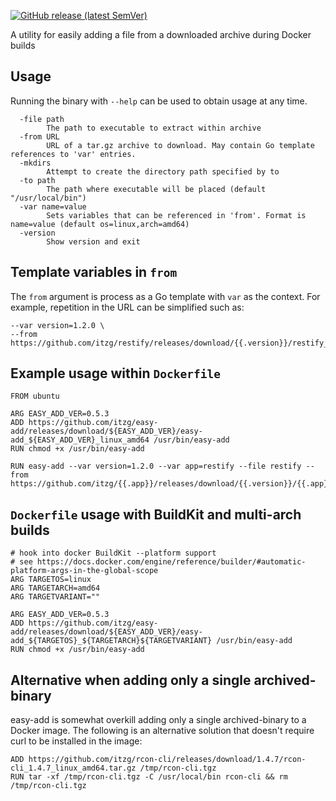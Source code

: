 [![GitHub release (latest SemVer)](https://img.shields.io/github/v/release/itzg/easy-add)](https://github.com/itzg/easy-add/releases/latest)

A utility for easily adding a file from a downloaded archive during Docker builds

## Usage

Running the binary with `--help` can be used to obtain usage at any time.

```
  -file path
    	The path to executable to extract within archive
  -from URL
    	URL of a tar.gz archive to download. May contain Go template references to 'var' entries.
  -mkdirs
    	Attempt to create the directory path specified by to
  -to path
    	The path where executable will be placed (default "/usr/local/bin")
  -var name=value
    	Sets variables that can be referenced in 'from'. Format is name=value (default os=linux,arch=amd64)
  -version
    	Show version and exit
```

## Template variables in `from`

The `from` argument is process as a Go template with `var` as the context. For example, repetition in the URL can be simplified such as:

```
--var version=1.2.0 \
--from https://github.com/itzg/restify/releases/download/{{.version}}/restify_{{.version}}_{{.os}}_{{.arch}}.tar.gz
```

## Example usage within `Dockerfile`

```
FROM ubuntu

ARG EASY_ADD_VER=0.5.3
ADD https://github.com/itzg/easy-add/releases/download/${EASY_ADD_VER}/easy-add_${EASY_ADD_VER}_linux_amd64 /usr/bin/easy-add
RUN chmod +x /usr/bin/easy-add

RUN easy-add --var version=1.2.0 --var app=restify --file restify --from https://github.com/itzg/{{.app}}/releases/download/{{.version}}/{{.app}}_{{.version}}_linux_amd64.tar.gz
```

## `Dockerfile` usage with BuildKit and multi-arch builds

```
# hook into docker BuildKit --platform support
# see https://docs.docker.com/engine/reference/builder/#automatic-platform-args-in-the-global-scope
ARG TARGETOS=linux
ARG TARGETARCH=amd64
ARG TARGETVARIANT=""

ARG EASY_ADD_VER=0.5.3
ADD https://github.com/itzg/easy-add/releases/download/${EASY_ADD_VER}/easy-add_${TARGETOS}_${TARGETARCH}${TARGETVARIANT} /usr/bin/easy-add
RUN chmod +x /usr/bin/easy-add
```

## Alternative when adding only a single archived-binary

easy-add is somewhat overkill adding only a single archived-binary to a Docker image. The following is an alternative solution that doesn't require curl to be installed in the image:

```
ADD https://github.com/itzg/rcon-cli/releases/download/1.4.7/rcon-cli_1.4.7_linux_amd64.tar.gz /tmp/rcon-cli.tgz
RUN tar -xf /tmp/rcon-cli.tgz -C /usr/local/bin rcon-cli && rm /tmp/rcon-cli.tgz
```
